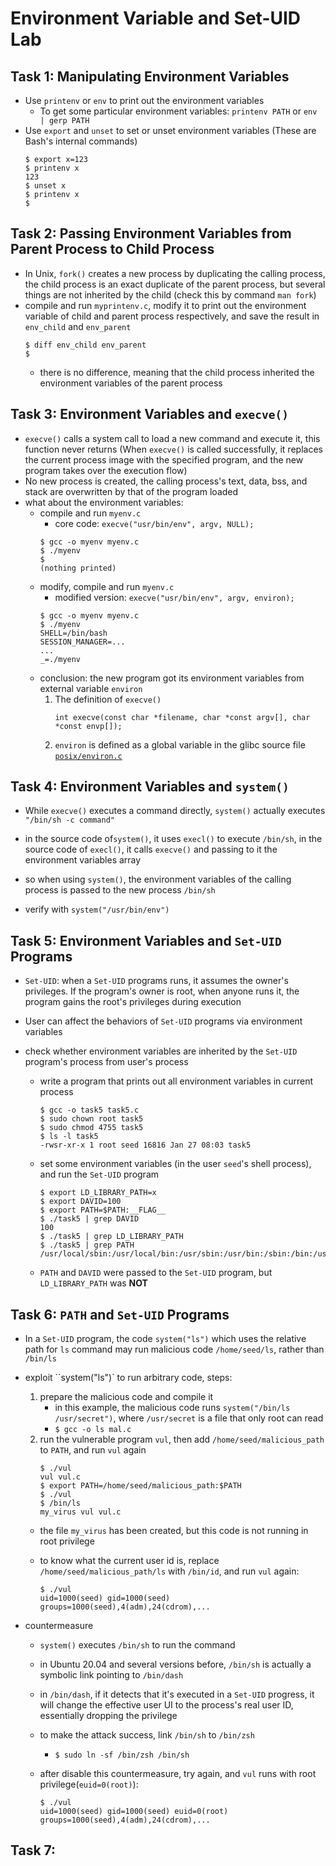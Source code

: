 # Environment Variable and Set-UID Lab
## Task 1: Manipulating Environment Variables
- Use `printenv` or `env` to print out the environment variables
    - To get some particular environment variables: `printenv PATH` or `env | gerp PATH`
- Use `export` and `unset` to set or unset environment variables (These are Bash's internal commands)
    ```
    $ export x=123
    $ printenv x
    123
    $ unset x
    $ printenv x
    $
    ```

## Task 2: Passing Environment Variables from Parent Process to Child Process
- In Unix, `fork()` creates a new process by duplicating the calling process, the child process is an exact duplicate of the parent process, but several things are not inherited by the child (check this by command `man fork`)
- compile and run `myprintenv.c`, modify it to print out the environment variable of child and parent process respectively, and save the result in `env_child` and `env_parent`
    ```
    $ diff env_child env_parent
    $
    ```
    - there is no difference, meaning that the child process inherited the environment variables of the parent process

## Task 3: Environment Variables and `execve()`
- `execve()` calls a system call to load a new command and execute it, this function never returns (When `execve()` is called successfully, it replaces the current process image with the specified program, and the new program takes over the execution flow)
- No new process is created, the calling process's text, data, bss, and stack are overwritten by that of the program loaded
- what about the environment variables:
    - compile and run `myenv.c`
        - core code: `execve("usr/bin/env", argv, NULL);`
        ```
        $ gcc -o myenv myenv.c
        $ ./myenv
        $
        (nothing printed)
        ```
    - modify, compile and run `myenv.c`
        - modified version: `execve("usr/bin/env", argv, environ);`
        ```
        $ gcc -o myenv myenv.c
        $ ./myenv
        SHELL=/bin/bash
        SESSION_MANAGER=...
        ...
        _=./myenv
        ```
    - conclusion: the new program got its environment variables from external variable `environ`
        1. The definition of `execve()`
            ```
            int execve(const char *filename, char *const argv[], char *const envp[]);
            ```
        2. `environ` is defined as a global variable in the glibc source file [`posix/environ.c`](https://sourceware.org/git/?p=glibc.git;a=blob;f=posix/environ.c)

## Task 4: Environment Variables and `system()`
- While `execve()` executes a command directly, `system()` actually executes `"/bin/sh -c command"`
- in the source code of`system()`, it uses `execl()` to execute `/bin/sh`, in the source code of `execl()`, it calls `execve()` and passing to it the environment variables array
- so when using `system()`, the environment variables of the calling process is passed to the new process `/bin/sh`

- verify with `system("/usr/bin/env")`

## Task 5: Environment Variables and `Set-UID` Programs
- `Set-UID`: when a `Set-UID` programs runs, it assumes the owner's privileges. If the program's owner is root, when anyone runs it, the program gains the root's privileges during execution
- User can affect the behaviors of `Set-UID` programs via environment variables

- check whether environment variables are inherited by the `Set-UID` program's process from user's process
    - write a program that prints out all environment variables in current process
        ```
        $ gcc -o task5 task5.c
        $ sudo chown root task5
        $ sudo chmod 4755 task5
        $ ls -l task5
        -rwsr-xr-x 1 root seed 16816 Jan 27 08:03 task5
        ```
    - set some environment variables (in the user `seed`'s shell process), and run the `Set-UID` program
        ```
        $ export LD_LIBRARY_PATH=x
        $ export DAVID=100
        $ export PATH=$PATH:__FLAG__
        $ ./task5 | grep DAVID
        100
        $ ./task5 | grep LD_LIBRARY_PATH
        $ ./task5 | grep PATH
        /usr/local/sbin:/usr/local/bin:/usr/sbin:/usr/bin:/sbin:/bin:/usr/games:/usr/local/games:/snap/bin:.:__FLAG__
        ```
    - `PATH` and `DAVID` were passed to the `Set-UID` program, but `LD_LIBRARY_PATH` was **NOT**

## Task 6: `PATH` and `Set-UID` Programs
- In a `Set-UID` program, the code `system("ls")` which uses the relative path for `ls` command may run malicious code `/home/seed/ls`, rather than `/bin/ls`

- exploit ``system("ls")` to run arbitrary code, steps:
    1. prepare the malicious code and compile it
        - in this example, the malicious code runs `system("/bin/ls /usr/secret")`, where `/usr/secret` is a file that only root can read
        - `$ gcc -o ls mal.c`
    2. run the vulnerable program `vul`, then add `/home/seed/malicious_path` to `PATH`, and run `vul` again
        ```
        $ ./vul
        vul vul.c
        $ export PATH=/home/seed/malicious_path:$PATH
        $ ./vul
        $ /bin/ls
        my_virus vul vul.c
        ```
    - the file `my_virus` has been created, but this code is not running in root privilege

    - to know what the current user id is, replace `/home/seed/malicious_path/ls` with `/bin/id`, and run `vul` again: 
        ```
        $ ./vul
        uid=1000(seed) gid=1000(seed) groups=1000(seed),4(adm),24(cdrom),...
        ```

- countermeasure
    - `system()` executes `/bin/sh` to run the command
    - in Ubuntu 20.04 and several versions before, `/bin/sh` is actually a symbolic link pointing to `/bin/dash`
    - in `/bin/dash`, if it detects that it's executed in a `Set-UID` progress, it will change the effective user UI to the process's real user ID, essentially dropping the privilege

    - to make the attack success, link `/bin/sh` to `/bin/zsh`
        - `$ sudo ln -sf /bin/zsh /bin/sh`

    - after disable this countermeasure, try again, and `vul` runs with root privilege(`euid=0(root)`):
        ```
        $ ./vul
        uid=1000(seed) gid=1000(seed) euid=0(root) groups=1000(seed),4(adm),24(cdrom),...
        ```

## Task 7: 



